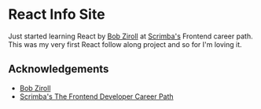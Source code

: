 # React Info Site

Just started learning React by [Bob Ziroll](https://github.com/bobziroll) at [Scrimba's](https://scrimba.com/) Frontend career path. 
This was my very first React follow along project and so for I'm loving it.

## Acknowledgements

- [Bob Ziroll](https://github.com/bobziroll)
- [Scrimba's The Frontend Developer Career Path](https://scrimba.com/learn/frontend)